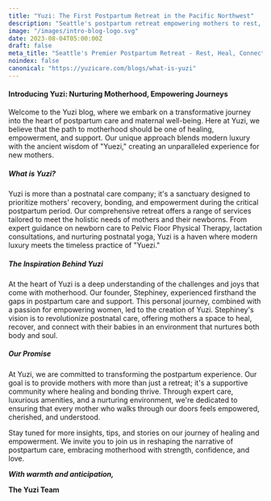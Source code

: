 ```yaml
---
title: "Yuzi: The First Postpartum Retreat in the Pacific Northwest"
description: "Seattle's postpartum retreat empowering mothers to rest, heal, and connect with their babies after childbirth. Explore modern luxury and ancient wisdom with us."
image: "/images/intro-blog-logo.svg"
date: 2023-08-04T05:00:00Z
draft: false
meta_title: "Seattle's Premier Postpartum Retreat - Rest, Heal, Connect | Yuzi"
noindex: false
canonical: "https://yuzicare.com/blogs/what-is-yuzi"
---
```

#### Introducing Yuzi: Nurturing Motherhood, Empowering Journeys

Welcome to the Yuzi blog, where we embark on a transformative journey into the heart of postpartum care and maternal well-being. Here at Yuzi, we believe that the path to motherhood should be one of healing, empowerment, and support. Our unique approach blends modern luxury with the ancient wisdom of "Yuezi," creating an unparalleled experience for new mothers.

##### What is Yuzi?

Yuzi is more than a postnatal care company; it's a sanctuary designed to prioritize mothers' recovery, bonding, and empowerment during the critical postpartum period. Our comprehensive retreat offers a range of services tailored to meet the holistic needs of mothers and their newborns. From expert guidance on newborn care to Pelvic Floor Physical Therapy, lactation consultations, and nurturing postnatal yoga, Yuzi is a haven where modern luxury meets the timeless practice of "Yuezi."

##### The Inspiration Behind Yuzi

At the heart of Yuzi is a deep understanding of the challenges and joys that come with motherhood. Our founder, Stephiney, experienced firsthand the gaps in postpartum care and support. This personal journey, combined with a passion for empowering women, led to the creation of Yuzi. Stephiney's vision is to revolutionize postnatal care, offering mothers a space to heal, recover, and connect with their babies in an environment that nurtures both body and soul.

##### Our Promise

At Yuzi, we are committed to transforming the postpartum experience. Our goal is to provide mothers with more than just a retreat; it's a supportive community where healing and bonding thrive. Through expert care, luxurious amenities, and a nurturing environment, we're dedicated to ensuring that every mother who walks through our doors feels empowered, cherished, and understood.

Stay tuned for more insights, tips, and stories on our journey of healing and empowerment. We invite you to join us in reshaping the narrative of postpartum care, embracing motherhood with strength, confidence, and love.

***With warmth and anticipation,***

**The Yuzi Team**
